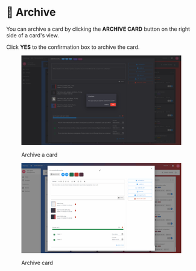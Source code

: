 # 🔴 Archive

You can archive a card by clicking the **ARCHIVE CARD** button on the right side of a card's view.

Click **YES** to the confirmation box to archive the card.

<figure><img src="../../.gitbook/assets/card-archive.png" alt=""><figcaption><p>Archive a card</p></figcaption></figure>

<figure><img src="../../.gitbook/assets/card-archive.gif" alt=""><figcaption><p>Archive card</p></figcaption></figure>
